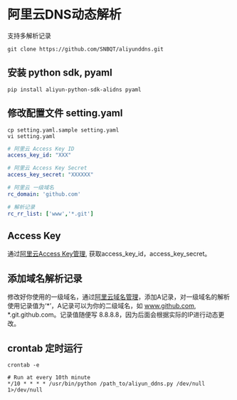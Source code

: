# 阿里云DNS动态解析
支持多解析记录
```
git clone https://github.com/SNBQT/aliyunddns.git
```
## 安装 python sdk, pyaml
```
pip install aliyun-python-sdk-alidns pyaml
```

## 修改配置文件 setting.yaml
```
cp setting.yaml.sample setting.yaml
vi setting.yaml
```
```yaml
# 阿里云 Access Key ID
access_key_id: "XXX"

# 阿里云 Access Key Secret
access_key_secret: "XXXXXX"

# 阿里云 一级域名
rc_domain: 'github.com'

# 解析记录
rc_rr_list: ['www','*.git']
```

## Access Key
通过[阿里云Access Key管理](https://ak-console.aliyun.com/#/accesskey), 获取access_key_id，access_key_secret。

## 添加域名解析记录
修改好你使用的一级域名，通过[阿里云域名管理](https://netcn.console.aliyun.com/core/domain/list)，添加A记录，对一级域名的解析使用记录值为‘*’，A记录可以为你的二级域名，如 www.github.com, *.git.github.com。记录值随便写 8.8.8.8，因为后面会根据实际的IP进行动态更改。

## crontab 定时运行
```
crontab -e
```
```
# Run at every 10th minute
*/10 * * * * /usr/bin/python /path_to/aliyun_ddns.py /dev/null 1>/dev/null
```

